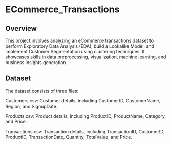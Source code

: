 # ECommerce_Transactions

## Overview
This project involves analyzing an eCommerce transactions dataset to perform Exploratory Data Analysis (EDA), build a Lookalike Model, and implement Customer Segmentation using clustering techniques. It showcases skills in data preprocessing, visualization, machine learning, and business insights generation.

## Dataset
The dataset consists of three files:

Customers.csv: Customer details, including CustomerID, CustomerName, Region, and SignupDate.

Products.csv: Product details, including ProductID, ProductName, Category, and Price.

Transactions.csv: Transaction details, including TransactionID, CustomerID, ProductID, TransactionDate, Quantity, TotalValue, and Price.







